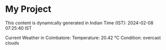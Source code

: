 # My Project

This content is dynamically generated in Indian Time (IST): 2024-02-08 07:25:40 IST


Current Weather in Coimbatore:
Temperature: 20.42 °C
Condition: overcast clouds
